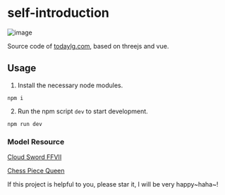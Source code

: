 # self-introduction

![image](https://github.com/todaylg/self-introduction/blob/master/intro/intro.gif)

Source code of [todaylg.com](https://todaylg.com), based on threejs and vue.

## Usage

1. Install the necessary node modules.

```
npm i
```

2. Run the npm script `dev` to start development.

```
npm run dev
```

### Model Resource

[Cloud Sword FFVII](https://sketchfab.com/3d-models/cloud-sword-ffvii-ccd4423cfd1c46beb54aa3436b193a0c)


[Chess Piece Queen](https://sketchfab.com/3d-models/chess-piece-queen-e1bd054f088e4c928740c4989a4a3a41)

If this project is helpful to you, please star it, I will be very happy~haha~!